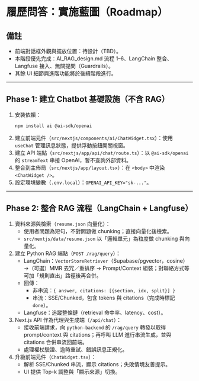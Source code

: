 # 履歷問答：實施藍圖（Roadmap）

## 備註

- 前端對話框外觀與擺放位置：待設計（TBD）。
- 本階段優先完成：AI_RAG_design.md 流程 1–6、LangChain 整合、Langfuse 接入、無關提問（Guardrails）。
- 其餘 UI 細節與進階功能將於後續階段進行。

---

## Phase 1: 建立 Chatbot 基礎設施（不含 RAG）

1. 安裝依賴：
   ```bash
   npm install ai @ai-sdk/openai
   ```
2. 建立前端元件（`src/nextjs/components/ai/ChatWidget.tsx`）：使用 `useChat` 管理訊息狀態，提供浮動按鈕開關視窗。
3. 建立 API 端點（`src/nextjs/app/api/chat/route.ts`）：以 `@ai-sdk/openai` 的 `streamText` 串接 OpenAI，暫不查詢外部資料。
4. 整合到主佈局（`src/nextjs/app/layout.tsx`）：在 `<body>` 中渲染 `<ChatWidget />`。
5. 設定環境變數（`.env.local`）：`OPENAI_API_KEY="sk-..."`。

---

## Phase 2: 整合 RAG 流程（LangChain + Langfuse）

1. 資料來源與檢索（`resume.json` 向量化）：
   - 使用者問題為短句，不對問題做 chunking；直接向量化後檢索。
   - `src/nextjs/data/resume.json` 以「邏輯單元」為粒度做 chunking 與向量化。
2. 建立 Python RAG 端點（`POST /rag/query`）：
   - LangChain：`VectorStoreRetriever`（Supabase/pgvector，cosine）→（可選）MMR 去冗／重排序 → Prompt/Context 組裝；對聯絡方式等可加「規則直出」路徑後再合併。
   - 回傳：
     - 非串流：`{ answer, citations: [{section, idx, split}] }`
     - 串流：SSE/Chunked，包含 tokens 與 citations（完成時標記 `done`）。
   - Langfuse：追蹤整條鏈（retrieval 命中率、latency、cost）。
3. Next.js API 作為代理與生成端（`/api/chat`）：
   - 接收前端請求，向 `python-backend` 的 `/rag/query` 轉發以取得 prompt/context 與 citations；再呼叫 LLM 進行串流生成，並與 citations 合併串流回前端。
   - 處理權杖驗證、逾時重試、錯誤訊息正規化。
4. 升級前端元件（`ChatWidget.tsx`）：
   - 解析 SSE/Chunked 串流，顯示 citations；失敗情境友善提示。
   - UI 提供 Top-k 調整與「顯示來源」切換。


